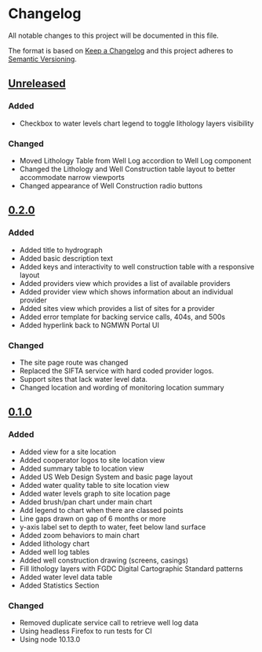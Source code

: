 # Changelog
All notable changes to this project will be documented in this file.

The format is based on [Keep a Changelog](http://keepachangelog.com/en/1.0.0/)
and this project adheres to [Semantic Versioning](http://semver.org/spec/v2.0.0.html).

## [Unreleased]
### Added
- Checkbox to water levels chart legend to toggle lithology layers visibility

### Changed
- Moved Lithology Table from Well Log accordion to Well Log component
- Changed the Lithology and Well Construction table layout to better accommodate narrow viewports
- Changed appearance of Well Construction radio buttons

## [0.2.0]
### Added
- Added title to hydrograph
- Added basic description text
- Added keys and interactivity to well construction table with a responsive layout
- Added providers view which provides a list of available providers
- Added provider view which shows information about an individual provider
- Added sites view which provides a list of sites for a provider
- Added error template for backing service calls, 404s, and 500s
- Added hyperlink back to NGMWN Portal UI

### Changed
- The site page route was changed
- Replaced the SIFTA service with hard coded provider logos.
- Support sites that lack water level data.
- Changed location and wording of monitoring location summary

## [0.1.0]
### Added
- Added view for a site location
- Added cooperator logos to site location view
- Added summary table to location view
- Added US Web Design System and basic page layout
- Added water quality table to site location view
- Added water levels graph to site location page
- Added brush/pan chart under main chart
- Add legend to chart when there are classed points
- Line gaps drawn on gap of 6 months or more
- y-axis label set to depth to water, feet below land surface
- Added zoom behaviors to main chart
- Added lithology chart
- Added well log tables
- Added well construction drawing (screens, casings)
- Fill lithology layers with FGDC Digital Cartographic Standard patterns
- Added water level data table
- Added Statistics Section

### Changed
- Removed duplicate service call to retrieve well log data
- Using headless Firefox to run tests for CI
- Using node 10.13.0

[Unreleased]: https://github.com/ACWI-SOGW/ngwmn-ui-0.2.0...master
[0.2.0]: https://github.com/ACWI-SOGW/ngwmn-ui-0.1.0...ngwmn-ui-0.2.0
[0.1.0]: https://github.com/ACWI-SOGW/ngwmn-ui/tree/ngwmn-ui-0.1.0
